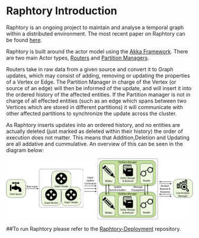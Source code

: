 # Raphtory Introduction
Raphtory is an ongoing project to maintain and analyse a temporal graph within a distributed environment. The most recent paper on Raphtory can be found [here](Future_Generations_Computer_System_draft.pdf).

Raphtory is built around the actor model using the [Akka Framework](http://akka.io/). There are two main Actor types, [Routers](cluster/src/main/scala/com.gwz.dockerexp/Actors/RaphtoryActors/RaphtoryRouter.scala) and [Partition Managers](cluster/src/main/scala/com.gwz.dockerexp/Actors/RaphtoryActors/PartitionManager.scala).

Routers take in raw data from a given source and convert it to Graph updates, which may consist of adding, removing or updating the properties of a Vertex or Edge. The Partition Manager in charge of the Vertex (or source of an edge) will then be informed of the update, and will insert it into the ordered history of the affected entities. If the Partition manager is not in charge of all effected entities (such as an edge which spans between two Vertices which are stored in different partitions) it will communicate with other affected partitions to synchronize the update across the cluster.

As Raphtory inserts updates into an ordered history, and no entities are actually deleted (just marked as deleted within their history) the order of execution does not matter. This means that Addition,Deletion and Updating are all addative and cummulative. An overview of this can be seen in the diagram below:

<p align="center">
  <img src="readmepics/Raphtory-comp.png" alt="Raphtory diagram"/>
</p>

##To run Raphtory please refer to the [Raphtory-Deployment](https://github.com/miratepuffin/Raphtory-Deployment) repository.


